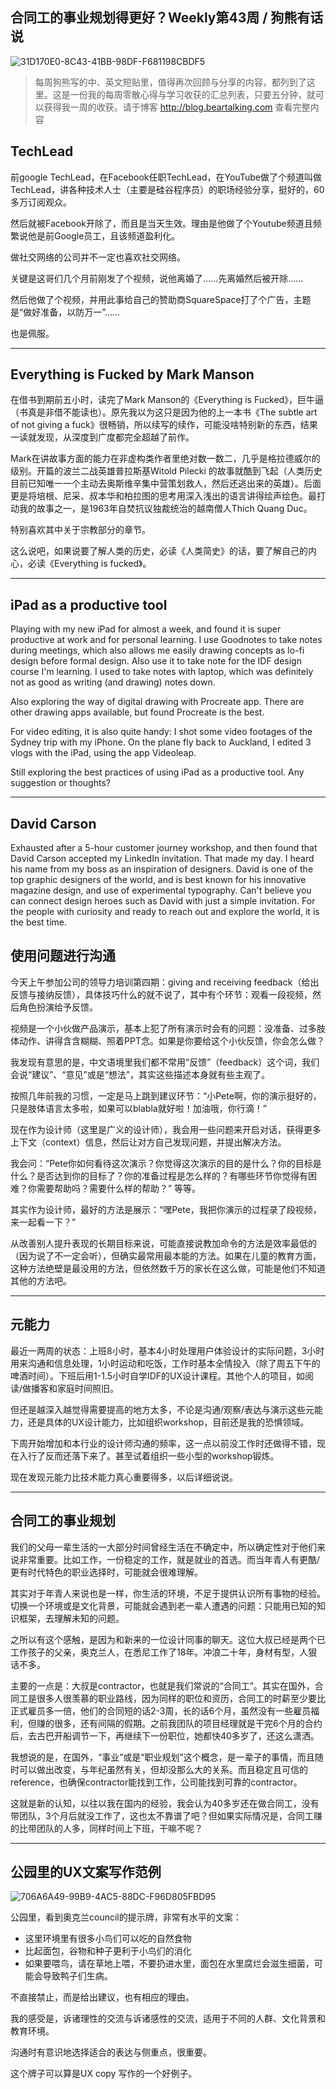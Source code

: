 ## 合同工的事业规划得更好？Weekly第43周 / 狗熊有话说

![31D170E0-8C43-41BB-98DF-F681198CBDF5](https://i.imgur.com/SYXthvT.jpg)


> 每周狗熊写的中、英文短贴里，值得再次回顾与分享的内容，都列到了这里。这是一份我的每周零散心得与学习收获的汇总列表，只要五分钟，就可以获得我一周的收获。请于博客 http://blog.beartalking.com 查看完整内容

## TechLead

前google TechLead，在Facebook任职TechLead，在YouTube做了个频道叫做TechLead，讲各种技术人士（主要是硅谷程序员）的职场经验分享，挺好的，60多万订阅观众。

然后就被Facebook开除了，而且是当天生效。理由是他做了个Youtube频道且频繁说他是前Google员工，且该频道盈利化。

做社交网络的公司并不一定也喜欢社交网络。

关键是这哥们几个月前刚发了个视频，说他离婚了……先离婚然后被开除……

然后他做了个视频，并用此事给自己的赞助商SquareSpace打了个广告，主题是“做好准备，以防万一”……

也是佩服。

***

## Everything is Fucked by Mark Manson

在借书到期前五小时，读完了Mark Manson的《Everything is Fucked》，巨牛逼（书真是非借不能读也）。原先我以为这只是因为他的上一本书《The subtle art of not giving a fuck》很畅销，所以续写的续作，可能没啥特别新的东西，结果一读就发现，从深度到广度都完全超越了前作。

Mark在讲故事方面的能力在非虚构类作者里绝对数一数二，几乎是格拉德威尔的级别。开篇的波兰二战英雄普拉斯基Witold Pilecki 的故事就酷到飞起（人类历史目前已知唯一一个主动去奥斯维辛集中营策划救人，然后还逃出来的英雄）。后面更是将培根、尼采、叔本华和柏拉图的思考用深入浅出的语言讲得绘声绘色。最打动我的故事之一，是1963年自焚抗议独裁统治的越南僧人Thích Quang Duc。

特别喜欢其中关于宗教部分的章节。

这么说吧，如果说要了解人类的历史，必读《人类简史》的话，要了解自己的内心，必读《Everything is fucked》。

***

## iPad as a productive tool

Playing with my new iPad for almost a week, and found it is super productive at work and for personal learning. I use Goodnotes to take notes during meetings, which also allows me easily drawing concepts as lo-fi design before formal design. Also use it to take note for the IDF design course I'm learning. I used to take notes with laptop, which was definitely not as good as writing (and drawing) notes down.

Also exploring the way of digital drawing with Procreate app. There are other drawing apps available, but found Procreate is the best.

For video editing, it is also quite handy: I shot some video footages of the Sydney trip with my iPhone. On the plane fly back to Auckland, I edited 3 vlogs with the iPad, using the app Videoleap.

Still exploring the best practices of using iPad as a productive tool. Any suggestion or thoughts?

***

## David Carson

Exhausted after a 5-hour customer journey workshop, and then found that David Carson accepted my LinkedIn invitation. That made my day. 
I heard his name from my boss as an inspiration of designers. David is one of the top graphic designers of the world, and is best known for his innovative magazine design, and use of experimental typography. Can't believe you can connect design heroes such as David with just a simple invitation. For the people with curiosity and ready to reach out and explore the world, it is the  best time. 


## 使用问题进行沟通

今天上午参加公司的领导力培训第四期：giving and receiving feedback（给出反馈与接纳反馈），具体技巧什么的就不说了，其中有个环节：观看一段视频，然后角色扮演给予反馈。

视频是一个小伙做产品演示，基本上犯了所有演示时会有的问题：没准备、过多肢体动作、讲得含含糊糊、照着PPT念。如果是你要给这个小伙反馈，你会怎么做？

我发现有意思的是，中文语境里我们都不常用“反馈”（feedback）这个词，我们会说“建议”、“意见”或是“想法”，其实这些描述本身就有些主观了。

按照几年前我的习惯，一定是马上跳到建议环节：“小Pete啊，你的演示挺好的，只是肢体语言太多啦，如果可以blabla就好啦！加油哦，你行滴！”

现在作为设计师（这里是广义的设计师），我会用一些问题来开启对话，获得更多上下文（context）信息，然后让对方自己发现问题，并提出解决方法。

我会问：“Pete你如何看待这次演示？你觉得这次演示的目的是什么？你的目标是什么？是否达到你的目标了？你的准备过程是怎么样的？有哪些环节你觉得有困难？你需要帮助吗？需要什么样的帮助？” 等等。

其实作为设计师，最好的方法是展示：“嘿Pete，我把你演示的过程录了段视频，来一起看一下？” 

从改善别人提升表现的长期目标来说，可能直接说教加命令的方法是效率最低的（因为说了不一定会听），但确实最常用最本能的方法。如果在儿童的教育方面，这种方法绝壁是最没用的方法，但依然数千万的家长在这么做，可能是他们不知道其他的方法吧。

***

## 元能力

最近一两周的状态：上班8小时，基本4小时处理用户体验设计的实际问题，3小时用来沟通和信息处理，1小时运动和吃饭，工作时基本全情投入（除了周五下午的啤酒时间）。下班后用1-1.5小时自学IDF的UX设计课程。其他个人的项目，如阅读/做播客和家庭时间照旧。

但还是越深入越觉得需要提高的地方太多，不论是沟通/观察/表达与演示这些元能力，还是具体的UX设计能力，比如组织workshop，目前还是我的恐惧领域。

下周开始增加和本行业的设计师沟通的频率，这一点以前没工作时还做得不错，现在入行了反而还落下来了。甚至试着组织一些小型的workshop锻炼。

现在发现元能力比技术能力真心重要得多，以后详细说说。

***

## 合同工的事业规划

我们的父母一辈生活的一大部分时间曾经生活在不确定中，所以确定性对于他们来说非常重要。比如工作，一份稳定的工作，就是就业的首选。而当年青人有更酷/更有时代特色的职业选择时，可能就会很难理解。

其实对于年青人来说也是一样，你生活的环境，不足于提供认识所有事物的经验。切换一个环境或是文化背景，可能就会遇到老一辈人遭遇的问题：只能用已知的知识框架，去理解未知的问题。

之所以有这个感触，是因为和新来的一位设计同事的聊天。这位大叔已经是两个已工作孩子的父亲，奥克兰人，在悉尼工作了18年。冲浪二十年，身材有型，人狠话不多。

主要的一点是：大叔是contractor，也就是我们常说的“合同工”。其实在国外，合同工是很多人很羡慕的职业路线，因为同样的职位和资历，合同工的时薪至少要比正式雇员多一倍，他们的合同短的话2-3周，长的话6个月，虽然没有一些雇员福利，但赚的很多，还有间隔的假期。之前我团队的项目经理就是干完6个月的合约后，去古巴开船调节一下，再继续下一份职位，她都快40多岁了，还这么潇洒。

我想说的是，在国外，“事业”或是“职业规划”这个概念，是一辈子的事情，而且随时可以做出改变，与年纪虽然有关，但却没那么大的关系。而且稳定且可信的reference，也确保contractor能找到工作，公司能找到可靠的contractor。

这就是新的认知，以往以我在国内的经验，我会认为40多岁还在做合同工，没有带团队，3个月后就没工作了，这也太不靠谱了吧？但如果实际情况是，合同工赚的比带团队的人多，同样时间上下班，干嘛不呢？

***

## 公园里的UX文案写作范例
![706A6A49-99B9-4AC5-88DC-F96D805FBD95](https://i.imgur.com/OnRtY37.jpg)


公园里，看到奥克兰council的提示牌，非常有水平的文案：

* 这里环境里有很多小鸟们可以吃的自然食物
* 比起面包，谷物和种子更利于小鸟们的消化
* 如果要喂鸟，请在草地上喂，不要扔进水里，面包在水里腐烂会滋生细菌，可能会导致鸭子们生病。

不直接禁止，而是给出建议，也有相应的理由。

我的感受是，诉诸理性的交流与诉诸感性的交流，适用于不同的人群、文化背景和教育环境。

沟通时有意识地选择适合的表达与侧重点，很重要。

这个牌子可以算是UX copy 写作的一个好例子。
